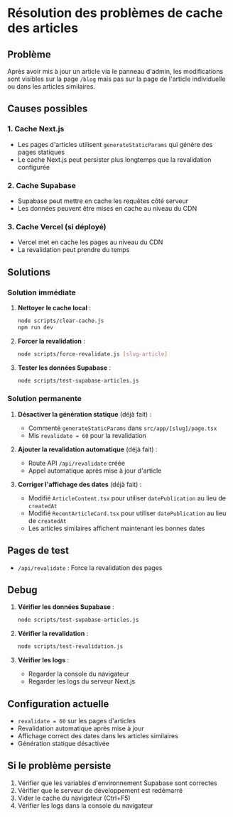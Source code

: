 # Résolution des problèmes de cache des articles

## Problème
Après avoir mis à jour un article via le panneau d'admin, les modifications sont visibles sur la page `/blog` mais pas sur la page de l'article individuelle ou dans les articles similaires.

## Causes possibles

### 1. Cache Next.js
- Les pages d'articles utilisent `generateStaticParams` qui génère des pages statiques
- Le cache Next.js peut persister plus longtemps que la revalidation configurée

### 2. Cache Supabase
- Supabase peut mettre en cache les requêtes côté serveur
- Les données peuvent être mises en cache au niveau du CDN

### 3. Cache Vercel (si déployé)
- Vercel met en cache les pages au niveau du CDN
- La revalidation peut prendre du temps

## Solutions

### Solution immédiate

1. **Nettoyer le cache local** :
   ```bash
   node scripts/clear-cache.js
   npm run dev
   ```

2. **Forcer la revalidation** :
   ```bash
   node scripts/force-revalidate.js [slug-article]
   ```

3. **Tester les données Supabase** :
   ```bash
   node scripts/test-supabase-articles.js
   ```

### Solution permanente

1. **Désactiver la génération statique** (déjà fait) :
   - Commenté `generateStaticParams` dans `src/app/[slug]/page.tsx`
   - Mis `revalidate = 60` pour la revalidation

2. **Ajouter la revalidation automatique** (déjà fait) :
   - Route API `/api/revalidate` créée
   - Appel automatique après mise à jour d'article

3. **Corriger l'affichage des dates** (déjà fait) :
   - Modifié `ArticleContent.tsx` pour utiliser `datePublication` au lieu de `createdAt`
   - Modifié `RecentArticleCard.tsx` pour utiliser `datePublication` au lieu de `createdAt`
   - Les articles similaires affichent maintenant les bonnes dates

## Pages de test

- `/api/revalidate` : Force la revalidation des pages

## Debug

1. **Vérifier les données Supabase** :
   ```bash
   node scripts/test-supabase-articles.js
   ```

2. **Vérifier la revalidation** :
   ```bash
   node scripts/test-revalidation.js
   ```

3. **Vérifier les logs** :
   - Regarder la console du navigateur
   - Regarder les logs du serveur Next.js

## Configuration actuelle

- `revalidate = 60` sur les pages d'articles
- Revalidation automatique après mise à jour
- Affichage correct des dates dans les articles similaires
- Génération statique désactivée

## Si le problème persiste

1. Vérifier que les variables d'environnement Supabase sont correctes
2. Vérifier que le serveur de développement est redémarré
3. Vider le cache du navigateur (Ctrl+F5)
4. Vérifier les logs dans la console du navigateur
